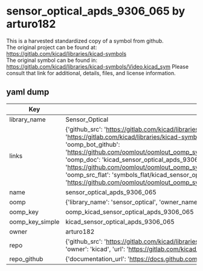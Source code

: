 # sensor_optical_apds_9306_065 by arturo182  
This is a harvested standardized copy of a symbol from github.  
The original project can be found at:  
https://gitlab.com/kicad/libraries/kicad-symbols  
The original symbol can be found in:
https://gitlab.com/kicad/libraries/kicad-symbols/Video.kicad_sym
Please consult that link for additional, details, files, and license information.  
## yaml dump  
| Key | Value |  
| --- | --- |  
| library_name | Sensor_Optical |  
| links | {'github_src': 'https://gitlab.com/kicad/libraries/kicad-symbols/Video.kicad_sym', 'github_src_repo': 'https://gitlab.com/kicad/libraries/kicad-symbols', 'oomp_bot': 'kicad_sensor_optical_apds_9306_065/working', 'oomp_bot_github': 'https://github.com/oomlout/oomlout_oomp_symbol_bot/tree/main/kicad_sensor_optical_apds_9306_065/working', 'oomp_doc': 'kicad_sensor_optical_apds_9306_065/working', 'oomp_doc_github': 'https://github.com/oomlout/oomlout_oomp_symbol_doc/tree/main/kicad_sensor_optical_apds_9306_065/working', 'oomp_src_flat': 'symbols_flat/kicad_sensor_optical_apds_9306_065/working', 'oomp_src_flat_github': 'https://github.com/oomlout/oomlout_oomp_symbol_src/tree/main/kicad_sensor_optical_apds_9306_065/working'} |  
| name | sensor_optical_apds_9306_065 |  
| oomp | {'library_name': 'sensor_optical', 'owner_name': 'kicad', 'symbol_name': 'sensor_optical_apds_9306_065'} |  
| oomp_key | oomp_kicad_sensor_optical_apds_9306_065 |  
| oomp_key_simple | kicad_sensor_optical_apds_9306_065 |  
| owner | arturo182 |  
| repo | {'github_src': 'https://gitlab.com/kicad/libraries/kicad-symbols/Video.kicad_sym', 'name': 'libraries/kicad-symbols', 'owner': 'kicad', 'url': 'https://gitlab.com/kicad/libraries/kicad-symbols'} |  
| repo_github | {'documentation_url': 'https://docs.github.com/rest/repos/repos#get-a-repository', 'message': 'Not Found'} |  

